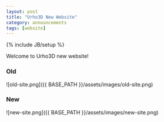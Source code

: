 ```yaml
---
layout: post
title: "Urho3D New Website"
category: announcements
tags: [website]
---
```

{% include JB/setup %}

Welcome to Urho3D new website!

### Old
![old-site.png]({{ BASE_PATH }}/assets/images/old-site.png)

### New
![new-site.png]({{ BASE_PATH }}/assets/images/new-site.png)
